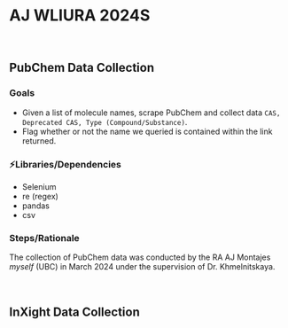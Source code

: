 # AJ WLIURA 2024S

<br>

## PubChem Data Collection

### Goals

- Given a list of molecule names, scrape PubChem and collect data `CAS, Deprecated CAS, Type (Compound/Substance)`.
- Flag whether or not the name we queried is contained within the link returned.

### ⚡️Libraries/Dependencies

- Selenium
- re (regex)
- pandas
- csv

### Steps/Rationale

The collection of PubChem data was conducted by the RA AJ Montajes _myself_ (UBC) in March 2024 under the supervision of Dr. Khmelnitskaya.

<br>

## InXight Data Collection

